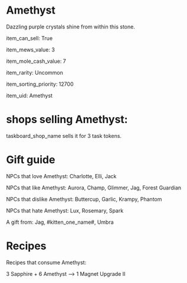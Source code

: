 # Amethyst

Dazzling purple crystals shine from within this stone.

item_can_sell: True

item_mews_value: 3

item_mole_cash_value: 7

item_rarity: Uncommon

item_sorting_priority: 12700

item_uid: Amethyst

# shops selling Amethyst:

taskboard_shop_name sells it for 3 task tokens.

# Gift guide

NPCs that love Amethyst: Charlotte, Elli, Jack

NPCs that like Amethyst: Aurora, Champ, Glimmer, Jag, Forest Guardian

NPCs that dislike Amethyst: Buttercup, Garlic, Krampy, Phantom

NPCs that hate Amethyst: Lux, Rosemary, Spark

A gift from: Jag, #kitten_one_name#, Umbra

# Recipes

Recipes that consume Amethyst:

3 Sapphire + 6 Amethyst --> 1 Magnet Upgrade II